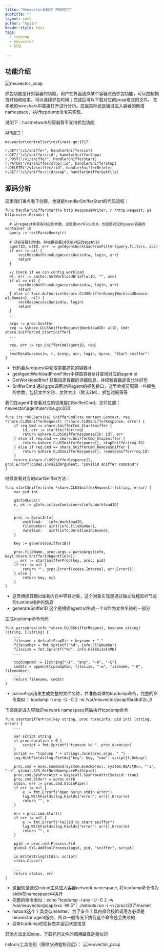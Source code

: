 ```yaml
---
title: "Neuvector源码之 网络抓包"
subtitle: ""
layout: post
author: "hujin"
header-style: text
tags:
  - tcpdump
  - neuvector
  - 抓包

---
```



## 功能介绍

![neuvector_pcap](/blog/img/neuvector_tcpdump.png)

抓包功能是针对容器的功能，用户在界面选择某个容器点击抓包功能，可以控制抓包开始和结束，可以选择抓包时间；完成后可以下载对应的pcap格式的文件，
在本地的wireshark中直接打开进行分析。底层实际还是通过进入容器的网络namespace，执行tcpdump命令来实现。

说明下：hostnetwork的容器暂不支持抓包功能

API接口：
    
    neuvector\controller\rest\rest.go:1517

    r.GET("/v1/sniffer", handlerSnifferList)
	r.GET("/v1/sniffer/:id", handlerSnifferShow)
	r.POST("/v1/sniffer", handlerSnifferStart)
	r.PATCH("/v1/sniffer/stop/:id", handlerSnifferStop)
	r.DELETE("/v1/sniffer/:id", handlerSnifferDelete)
	r.GET("/v1/sniffer/:id/pcap", handlerSnifferGetFile)

## 源码分析

这里我们重点看下创建，也就是handlerSnifferStart的代码流程：

    func handlerSnifferStart(w http.ResponseWriter, r *http.Request, ps httprouter.Params) {
      ...
      # 从request中获取对应的参数，这里是workloadid，也就是对应的pause容器的container id
      query := restParseQuery(r)
    
      # 获取容器id参数，并根据容器id获取对应的agentid
      agentID, wlID, err := getAgentWorkloadFromFilter(query.filters, acc)
      if err != nil {
          restRespNotFoundLogAccessDenied(w, login, err)
          return
      }
    
      // Check if we can config workload
      wl, err := cacher.GetWorkloadBrief(wlID, "", acc)
      if wl == nil {
          restRespNotFoundLogAccessDenied(w, login, err)
          return
      } else if !acc.Authorize(&share.CLUSSnifferDummy{WorkloadDomain: wl.Domain}, nil) {
          restRespAccessDenied(w, login)
          return
      }
      ...
    
      args := proc.Sniffer
      req := &share.CLUSSnifferRequest{WorkloadID: wlID, Cmd: share.SnifferCmd_StartSniffer}
      ...
    
      res, err := rpc.SnifferCmd(agentID, req)
      ...
      restRespSuccess(w, r, &resp, acc, login, &proc, "Start sniffer")
    }

- 代码会从request中获取需要抓包的容器id
- getAgentWorkloadFromFilter中获取容器id并查询对应的agent id
- GetWorkloadBrief 获取指定容器的详细信息，并校验容器是否允许抓包
- SnifferCmd 通过grpc调用对应agent的抓包接口，这里会提前配置一些抓包的参数，包括文件名称、文件大小（默认2M）、抓包时间等等

我们在agent中查看对应的调用接口SnifferCmd，文件位置：neuvector\agent\service.go:830

    func (rs *RPCService) SnifferCmd(ctx context.Context, req *share.CLUSSnifferRequest) (*share.CLUSSnifferResponse, error) {
        if req.Cmd == share.SnifferCmd_StartSniffer {
            id, err := startSniffer(req)
            return &share.CLUSSnifferResponse{ID: id}, err
        } else if req.Cmd == share.SnifferCmd_StopSniffer {
            return &share.CLUSSnifferResponse{}, stopSniffer(req.ID)
        } else if req.Cmd == share.SnifferCmd_RemoveSniffer {
            return &share.CLUSSnifferResponse{}, removeSniffer(req.ID)
        }
        return &share.CLUSSnifferResponse{}, grpc.Errorf(codes.InvalidArgument, "Invalid sniffer command")
    }

继续查看对应的startSniffer方法：
    
    func startSniffer(info *share.CLUSSnifferRequest) (string, error) {
        var pid int
    
        gInfoRLock()
        c, ok := gInfo.activeContainers[info.WorkloadID]
        ...
    
        proc := &procInfo{
            workload:   info.WorkloadID,
            fileNumber: uint(info.FileNumber),
            duration:   uint(info.DurationInSecond),
        }
    
        key := generateSnifferID()
    
        proc.fileName, proc.args = parseArgs(info, key[:share.SnifferIdAgentField])
        _, err := startSnifferProc(key, proc, pid)
        if err != nil {
            return "", grpc.Errorf(codes.Internal, err.Error())
        } else {
            return key, nil
        }
    }

- 这里根据容器id或者内存中容器对象，这个对象实际是通过独立线程监听节点的runtime维护的信息
- generateSnifferID 这个是根据agent id生成一个id作为文件名称的一部分

生成tcpdump命令代码

    func parseArgs(info *share.CLUSSnifferRequest, keyname string) (string, []string) {
        ...
        filename = defaultPcapDir + keyname + "_"
        filenumber = fmt.Sprintf("%d", info.FileNumber)
        filesize = fmt.Sprintf("%d", info.FileSizeInMB)
        ...
    
        tcpdumpCmd := []string{"-i", "any", "-U", "-C"}
        cmdStr = append(tcpdumpCmd, filesize, "-w", filename, "-W", filenumber)
        ...
        return filename, cmdStr
    }

- parseArgs用来生成完整的文件名称，并准备具体的tcpdump命令，完整的命令类似： tcpdump -i any -U -C 2 -w /var/neuvector/pcap/0a5bdf2c_0

下面就是进入容器的network namespace然后执行tcpdump命令

    func startSnifferProc(key string, proc *procInfo, pid int) (string, error) {
        ...
    
        var script string
        if proc.duration > 0 {
            script = fmt.Sprintf("timeout %d ", proc.duration)
        }
        script += "tcpdump " + strings.Join(proc.args, " ")
        log.WithFields(log.Fields{"key": key, "cmd": script}).Debug()
    
        proc.cmd = exec.Command(system.ExecNSTool, system.NSActRun, "-i", "-n", global.SYS.GetNetNamespacePath(pid))
        proc.cmd.SysProcAttr = &syscall.SysProcAttr{Setsid: true}
        proc.cmd.Stderr = &proc.errb
        stdin, err := proc.cmd.StdinPipe()
        if err != nil {
            e := fmt.Errorf("Open nsrun stdin error")
            log.WithFields(log.Fields{"error": err}).Error(e)
            return "", e
        }
    
        err = proc.cmd.Start()
        if err != nil {
            e := fmt.Errorf("Failed to start sniffer")
            log.WithFields(log.Fields{"error": err}).Error(e)
            return "", e
        }
    
        pgid := proc.cmd.Process.Pid
        global.SYS.AddToolProcess(pgid, pid, "sniffer", script)
    
        io.WriteString(stdin, script)
        stdin.Close()
    
        ...
        return status, err
    }

- 这里就是通过nstool工具进入容器network namespace, 将tcpdump命令作为stdin在namespace中执行
- 完整的命令类似：echo "tcpdump -i any -U -C 2 -w /var/neuvector/pcap/xxx  -W 5" \| ./nstools run -i -n /proc/2271/ns/net
- nstools这个工具类似nsenter，为了安全工具内部会校验调用方必须是neuvector agent服务，所以一般情况下执行这个命令是会失败的
- 监听tcpdump进程状态并返回状态信息

其他方法比如stop、下载抓包文件的调用路径是类似的

nstools工具使用（移除父进程校验后）：
![neuvector_pcap](/blog/img/neuvector_nstools.png)

